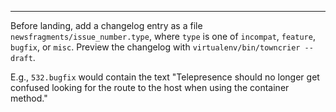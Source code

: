 

---
Before landing, add a changelog entry as a file `newsfragments/issue_number.type`, where `type` is one of `incompat`, `feature`, `bugfix`, or `misc`. Preview the changelog with `virtualenv/bin/towncrier --draft`. 

E.g., `532.bugfix` would contain the text "Telepresence should no longer get confused looking for the route to the host when using the container method."

